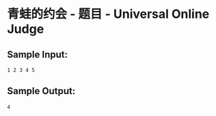 # 青蛙的约会 - 题目 - Universal Online Judge


## Sample Input: 
```
1 2 3 4 5

```

## Sample Output: 
```
4

```
